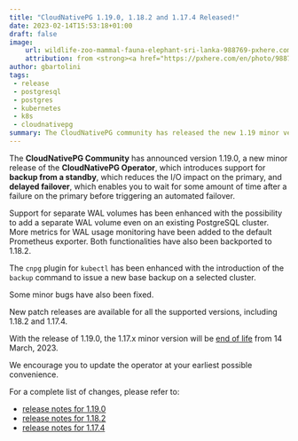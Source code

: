 ```yaml
---
title: "CloudNativePG 1.19.0, 1.18.2 and 1.17.4 Released!"
date: 2023-02-14T15:53:18+01:00
draft: false
image:
    url: wildlife-zoo-mammal-fauna-elephant-sri-lanka-988769-pxhere.com.jpg
    attribution: from <strong><a href="https://pxhere.com/en/photo/988769?utm_content=clipUser&utm_medium=referral&utm_source=pxhere">PxHere</a></strong>
author: gbartolini
tags:
 - release
 - postgresql
 - postgres
 - kubernetes
 - k8s
 - cloudnativepg
summary: The CloudNativePG community has released the new 1.19 minor version and a new update for the supported 1.18 and 1.17 versions of the CloudNativePG operator.
---
```

The **CloudNativePG Community** has announced version 1.19.0, a new minor
release of the **CloudNativePG Operator**, which introduces support for
**backup from a standby**, which reduces the I/O impact on the primary, and
**delayed failover**, which enables you to wait for some amount of time
after a failure on the primary before triggering an automated failover.

Support for separate WAL volumes has been enhanced with the possibility to add
a separate WAL volume even on an existing PostgreSQL cluster. More metrics for
WAL usage monitoring have been added to the default Prometheus exporter.
Both functionalities have also been backported to 1.18.2.

The `cnpg` plugin for `kubectl` has been enhanced with the introduction of the
`backup` command to issue a new base backup on a selected cluster.

Some minor bugs have also been fixed.

New patch releases are available for all the supported versions, including
1.18.2 and 1.17.4.

With the release of 1.19.0, the 1.17.x minor version will be
[end of life](https://cloudnative-pg.io/documentation/1.19/supported_releases/#support-status-of-cloudnativepg-releases)
from 14 March, 2023.

We encourage you to update the operator at your earliest possible convenience.

For a complete list of changes, please refer to:

- [release notes for 1.19.0](https://cloudnative-pg.io/documentation/1.19/release_notes/v1.19/)
- [release notes for 1.18.2](https://cloudnative-pg.io/documentation/1.18/release_notes/v1.18/)
- [release notes for 1.17.4](https://cloudnative-pg.io/documentation/1.17/release_notes/v1.17/)

<!--
# About CloudNativePg

[CloudNativePG](https://cloudnative-pg.io) is an open source Kubernetes Operator for PostgreSQL workloads that orchestrates the full life cycle of a PostgreSQL cluster, from bootstrapping and configuration, through high availability and connection routing, to backups and disaster recovery. CloudNativePG relies on PostgreSQL’s native streaming replication to distribute data across pods, nodes, and zones, using standard Kubernetes patterns. Replicas can be scaled up and down in a Kubernetes native manner, and the operator automatically and safely reconfigure replication as appropriate.
[CloudNativePG is a project originally created and supported by EDB](https://www.enterprisedb.com/products/cloud-native-postgresql-kubernetes-ha-clusters-k8s-containers-scalable).
-->
<!--
Tweet
Proud to announce #CloudNativePG 1.19.0, 1.18.2 and 1.17.4 are out! Update now!

Introducing backup from standby and delayed failover, enhancing support for WAL volumes.

Read more https://cloudnative-pg.io/blog/cloudnative-pg-1-19-0-released/!

#PostgreSQL #operator #Kubernetes #k8s #databases #postgres #oss
--->
